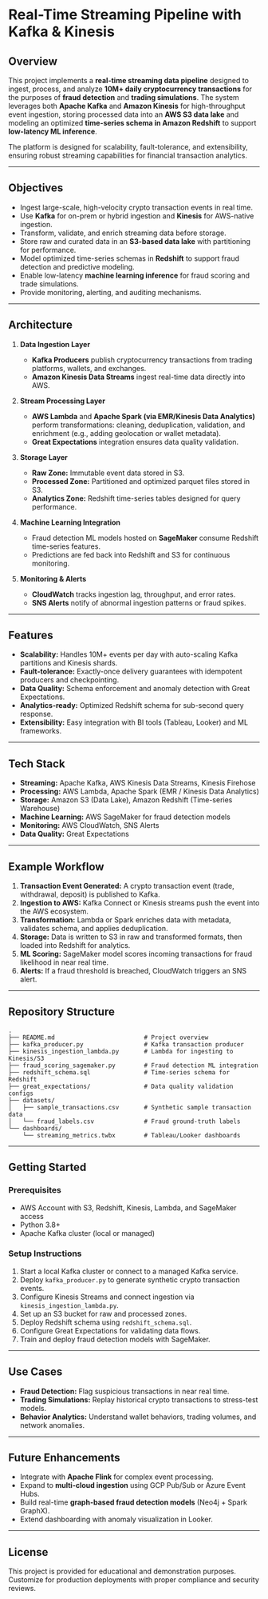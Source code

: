 # Real-Time Streaming Pipeline with Kafka & Kinesis

## Overview

This project implements a **real-time streaming data pipeline** designed to ingest, process, and analyze **10M+ daily cryptocurrency transactions** for the purposes of **fraud detection** and **trading simulations**. The system leverages both **Apache Kafka** and **Amazon Kinesis** for high-throughput event ingestion, storing processed data into an **AWS S3 data lake** and modeling an optimized **time-series schema in Amazon Redshift** to support **low-latency ML inference**.

The platform is designed for scalability, fault-tolerance, and extensibility, ensuring robust streaming capabilities for financial transaction analytics.

---

## Objectives

* Ingest large-scale, high-velocity crypto transaction events in real time.
* Use **Kafka** for on-prem or hybrid ingestion and **Kinesis** for AWS-native ingestion.
* Transform, validate, and enrich streaming data before storage.
* Store raw and curated data in an **S3-based data lake** with partitioning for performance.
* Model optimized time-series schemas in **Redshift** to support fraud detection and predictive modeling.
* Enable low-latency **machine learning inference** for fraud scoring and trade simulations.
* Provide monitoring, alerting, and auditing mechanisms.

---

## Architecture

1. **Data Ingestion Layer**

   * **Kafka Producers** publish cryptocurrency transactions from trading platforms, wallets, and exchanges.
   * **Amazon Kinesis Data Streams** ingest real-time data directly into AWS.

2. **Stream Processing Layer**

   * **AWS Lambda** and **Apache Spark (via EMR/Kinesis Data Analytics)** perform transformations: cleaning, deduplication, validation, and enrichment (e.g., adding geolocation or wallet metadata).
   * **Great Expectations** integration ensures data quality validation.

3. **Storage Layer**

   * **Raw Zone:** Immutable event data stored in S3.
   * **Processed Zone:** Partitioned and optimized parquet files stored in S3.
   * **Analytics Zone:** Redshift time-series tables designed for query performance.

4. **Machine Learning Integration**

   * Fraud detection ML models hosted on **SageMaker** consume Redshift time-series features.
   * Predictions are fed back into Redshift and S3 for continuous monitoring.

5. **Monitoring & Alerts**

   * **CloudWatch** tracks ingestion lag, throughput, and error rates.
   * **SNS Alerts** notify of abnormal ingestion patterns or fraud spikes.

---

## Features

* **Scalability:** Handles 10M+ events per day with auto-scaling Kafka partitions and Kinesis shards.
* **Fault-tolerance:** Exactly-once delivery guarantees with idempotent producers and checkpointing.
* **Data Quality:** Schema enforcement and anomaly detection with Great Expectations.
* **Analytics-ready:** Optimized Redshift schema for sub-second query response.
* **Extensibility:** Easy integration with BI tools (Tableau, Looker) and ML frameworks.

---

## Tech Stack

* **Streaming:** Apache Kafka, AWS Kinesis Data Streams, Kinesis Firehose
* **Processing:** AWS Lambda, Apache Spark (EMR / Kinesis Data Analytics)
* **Storage:** Amazon S3 (Data Lake), Amazon Redshift (Time-series Warehouse)
* **Machine Learning:** AWS SageMaker for fraud detection models
* **Monitoring:** AWS CloudWatch, SNS Alerts
* **Data Quality:** Great Expectations

---

## Example Workflow

1. **Transaction Event Generated:** A crypto transaction event (trade, withdrawal, deposit) is published to Kafka.
2. **Ingestion to AWS:** Kafka Connect or Kinesis streams push the event into the AWS ecosystem.
3. **Transformation:** Lambda or Spark enriches data with metadata, validates schema, and applies deduplication.
4. **Storage:** Data is written to S3 in raw and transformed formats, then loaded into Redshift for analytics.
5. **ML Scoring:** SageMaker model scores incoming transactions for fraud likelihood in near real time.
6. **Alerts:** If a fraud threshold is breached, CloudWatch triggers an SNS alert.

---

## Repository Structure

```
.
├── README.md                         # Project overview
├── kafka_producer.py                 # Kafka transaction producer
├── kinesis_ingestion_lambda.py       # Lambda for ingesting to Kinesis/S3
├── fraud_scoring_sagemaker.py        # Fraud detection ML integration
├── redshift_schema.sql               # Time-series schema for Redshift
├── great_expectations/               # Data quality validation configs
├── datasets/
│   ├── sample_transactions.csv       # Synthetic sample transaction data
│   └── fraud_labels.csv              # Fraud ground-truth labels
└── dashboards/
    └── streaming_metrics.twbx        # Tableau/Looker dashboards
```

---

## Getting Started

### Prerequisites

* AWS Account with S3, Redshift, Kinesis, Lambda, and SageMaker access
* Python 3.8+
* Apache Kafka cluster (local or managed)

### Setup Instructions

1. Start a local Kafka cluster or connect to a managed Kafka service.
2. Deploy `kafka_producer.py` to generate synthetic crypto transaction events.
3. Configure Kinesis Streams and connect ingestion via `kinesis_ingestion_lambda.py`.
4. Set up an S3 bucket for raw and processed zones.
5. Deploy Redshift schema using `redshift_schema.sql`.
6. Configure Great Expectations for validating data flows.
7. Train and deploy fraud detection models with SageMaker.

---

## Use Cases

* **Fraud Detection:** Flag suspicious transactions in near real time.
* **Trading Simulations:** Replay historical crypto transactions to stress-test models.
* **Behavior Analytics:** Understand wallet behaviors, trading volumes, and network anomalies.

---

## Future Enhancements

* Integrate with **Apache Flink** for complex event processing.
* Expand to **multi-cloud ingestion** using GCP Pub/Sub or Azure Event Hubs.
* Build real-time **graph-based fraud detection models** (Neo4j + Spark GraphX).
* Extend dashboarding with anomaly visualization in Looker.

---

## License

This project is provided for educational and demonstration purposes. Customize for production deployments with proper compliance and security reviews.
